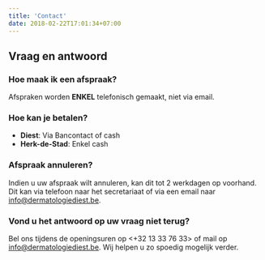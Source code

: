 ```yaml
---
title: 'Contact'
date: 2018-02-22T17:01:34+07:00
---
```


## Vraag en antwoord

### Hoe maak ik een afspraak?
Afspraken worden **ENKEL** telefonisch gemaakt, niet via email.

### Hoe kan je betalen?
* **Diest**: Via Bancontact of cash
* **Herk-de-Stad**: Enkel cash



### Afspraak annuleren?
Indien u uw afspraak wilt annuleren, kan dit tot 2 werkdagen op voorhand.
Dit kan via telefoon naar het secretariaat of via een email naar <info@dermatologiediest.be>.

### Vond u het antwoord op uw vraag niet terug?
Bel ons tijdens de openingsuren op <+32 13 33 76 33> of mail op <info@dermatologiediest.be>. Wij helpen u zo spoedig mogelijk verder.
